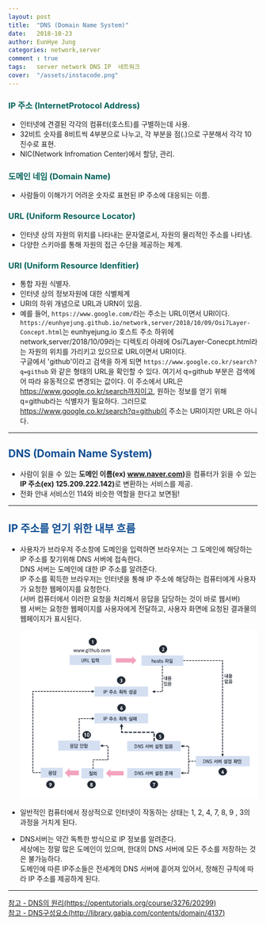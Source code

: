 ```yaml
---
layout: post
title:  "DNS (Domain Name System)"
date:   2018-10-23
author: EunHye Jung
categories: network,server
comment : true
tags:	server network DNS IP  네트워크
cover:  "/assets/instacode.png"
---   
```

   
###   <font color="#04635b"> IP 주소 (InternetProtocol Address) </font>  
  
* 인터넷에 견결된 각각의 컴퓨터(호스트)를 구별하는데 사용.  
* 32비트 숫자를 8비트씩 4부분으로 나누고, 각 부분을 점(.)으로 구분해서 각각 10진수로 표현.  
* NIC(Network Infromation Center)에서 할당, 관리.  
   
   
###  <font color="#04635b"> 도메인 네임 (Domain Name) </font>   
   
* 사람들이 이해가기 어려운 숫자로 표현된 IP 주소에 대응되는 이름.  
   
   

###  <font color="#04635b"> URL (Uniform Resource Locator)</font>   
    
* 인터넷 상의 자원의 위치를 나타내는 문자열로서, 자원의 물리적인 주소를 나타냄.  
* 다양한 스키마를 통해 자원의 접근 수단을 제공하는 체계.    
  
  
###  <font color="#04635b"> URI (Uniform Resource Idenfitier)</font>   
    
* 통합 자원 식별자.  
* 인터넷 상의 정보자원에 대한 식별체계      
* URI의 하위 개념으로 URL과 URN이 있음.  
* 예를 들어, `https://www.google.com/`라는 주소는 URL이면서 URI이다.  
  `https://eunhyejung.github.io/network,server/2018/10/09/Osi7Layer-Concept.html`는 eunhyejung.io 호스트 주소 하위에 network,server/2018/10/09라는 디렉토리 아래에 Osi7Layer-Conecpt.html라는 자원의 위치를 가리키고 있으므로 URL이면서 URI이다.  
구글에서 'github'이라고 검색을 하게 되면 `https://www.google.co.kr/search?q=github` 와 같은 형태의 URL을 확인할 수 있다. 여기서 q=github 부분은 검색에어 따라 유동적으로 변경되는 값이다. 이 주소에서 URL은 https://www.google.co.kr/search까지이고, 원하는 정보를 얻기 위해 q=github라는 식별자가 필요하다. 그러므로 https://www.google.co.kr/search?q=github이 주소는 URI이지만 URL은 아니다.  
  
   
- - -    
   
   
##  <font color = "#0E4D92"> DNS (Domain Name System) </font>  
   
   
* 사람이 읽을 수 있는 <b>도메인 이름(ex) www.naver.com)</b>을 컴퓨터가 읽을 수 있는 <b>IP 주소(ex) 125.209.222.142)</b>로 변환하는 서비스를 제공.  
* 전화 안내 서비스인 114와 비슷한 역할을 한다고 보면됨!   
   
   
- - -   
   
   
##  <font color = "#0E4D92"> IP 주소를 얻기 위한 내부 흐름 </font>  
  
* 사용자가 브라우저 주소창에 도메인을 입력하면 브라우저는 그 도메인에 해당하는 IP 주소를 찾기위해 DNS 서버에 접속한다.  
  DNS 서버는 도메인에 대한 IP 주소를 알려준다.  
  IP 주소를 획득한 브라우저는 인터넷을 통해 IP 주소에 해당하는 컴퓨터에게 사용자가 요청한 웹페이지를 요청한다.  
  (서버 컴퓨터에서 이러한 요청을 처리해서 응답을 담당하는 것이 바로 웹서버)  
  웹 서버는 요청한 웹페이지를 사용자에게 전달하고, 사용자 화면에 요청된 결과물의 웹페이지가 표시된다.  
  
  
  ![content01](/assets/contents/network/content04_dns.PNG)    
  
  
* 일반적인 컴퓨터에서 정상적으로 인터넷이 작동하는 상태는 1, 2, 4, 7, 8, 9 , 3의 과정을 거치게 된다. 
* DNS서버는 약간 독특한 방식으로 IP 정보를 알려준다.  
  세상에는 정말 많은 도메인이 있으며, 한대의 DNS 서버에 모든 주소를 저장하는 것은 불가능하다.  
  도메인에 따른 IP주소들은 전세계의 DNS 서버에 흩어져 있어서, 정해진 규칙에 따라 IP 주소를 제공하게 된다.   
   
  
- - -  
   
   
[참고 - DNS의 원리(https://opentutorials.org/course/3276/20299)](https://opentutorials.org/course/3276/20299)   
[참고 - DNS구성요소(http://library.gabia.com/contents/domain/4137)](http://library.gabia.com/contents/domain/4137)     
   
    